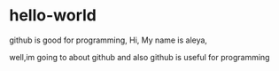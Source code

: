 # hello-world
github is good for programming,
Hi, My name is aleya,

well,im going to about github and also github is useful for programming
